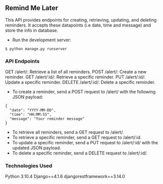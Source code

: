 ## Remind Me Later

This API provides endpoints for creating, retrieving, updating, and deleting reminders. It accepts these datapoints (i.e date, time and message) and store the info in database.


- Run the development server:

```` $ python manage.py runserver ````


### API Endpoints

GET /alert/: Retrieve a list of all reminders.
POST /alert/: Create a new reminder.
GET /alert/:id/: Retrieve a specific reminder.
PUT /alert/:id/: Update a specific reminder.
DELETE /alert/:id/: Delete a specific reminder.



- To create a reminder, send a POST request to /alert/ with the following JSON payload:
````
{
  "date": "YYYY-MM-DD",
  "time": "HH:MM:SS",
  "message": "Your reminder message"
}
````
- To retrieve all reminders, send a GET request to /alert/.
- To retrieve a specific reminder, send a GET request to /alert/:id.
- To update a specific reminder, send a PUT request to /alert/:id/ with the updated JSON payload.
- To delete a specific reminder, send a DELETE request to /alert/:id/.


### Technologies Used
Python 3.10.4
Django==4.1.6
djangorestframework==3.14.0
